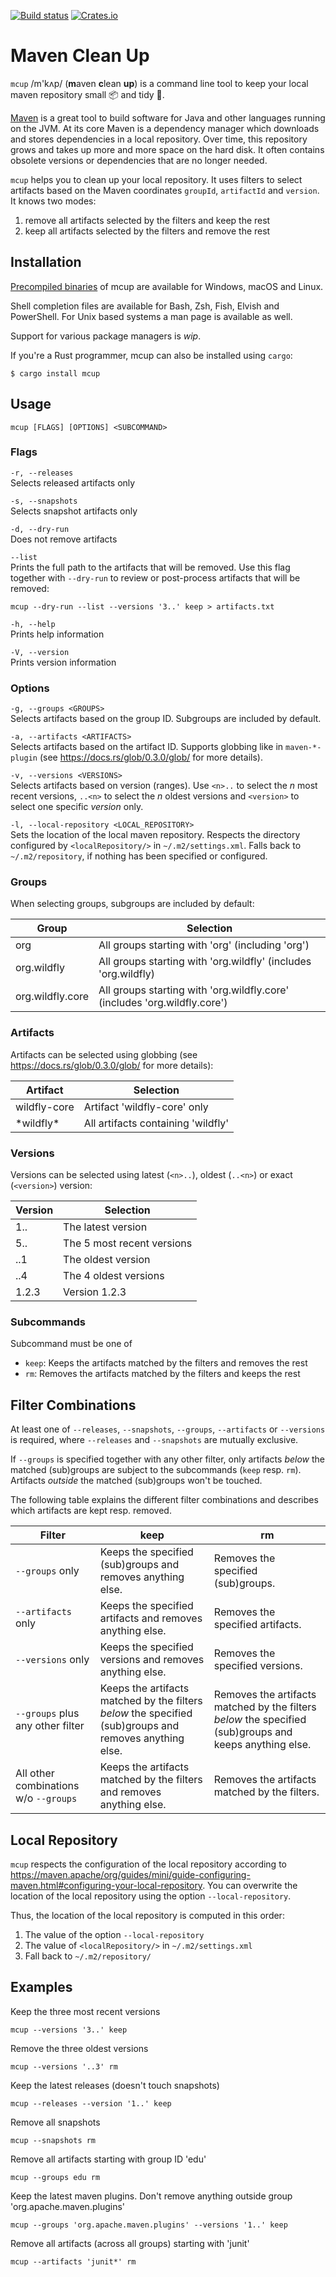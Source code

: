 [![Build status](https://github.com/BurntSushi/ripgrep/workflows/ci/badge.svg)](https://github.com/BurntSushi/ripgrep/actions)
[![Crates.io](https://img.shields.io/crates/v/mcup.svg)](https://crates.io/crates/mcup)
# Maven Clean Up

`mcup` /m'kʌp/ (**m**aven **c**lean **up**) is a command line tool to keep your local maven repository small 📦 and tidy 🧹.

[Maven](https://maven.apache.org/) is a great tool to build software for Java and other languages running on the JVM. At its core Maven is a dependency manager which downloads and stores dependencies in a local repository. Over time, this repository grows and takes up more and more space on the hard disk. It often contains obsolete versions or dependencies that are no longer needed.

`mcup` helps you to clean up your local repository. It uses filters to select artifacts based on the Maven 
coordinates `groupId`, `artifactId` and `version`. It knows two modes:

1. remove all artifacts selected by the filters and keep the rest
2. keep all artifacts selected by the filters and remove the rest

## Installation

[Precompiled binaries](https://github.com/hpehl/mcup/releases) of mcup are available for Windows,
macOS and Linux. 

Shell completion files are available for Bash, Zsh, Fish, Elvish and PowerShell. For Unix based systems a man page 
is available as well. 

Support for various package managers is _wip_.

If you're a Rust programmer, mcup can also be installed using `cargo`:

```
$ cargo install mcup
```

## Usage

```shell
mcup [FLAGS] [OPTIONS] <SUBCOMMAND>
```

### Flags

`-r, --releases`  
Selects released artifacts only

`-s, --snapshots`  
Selects snapshot artifacts only

`-d, --dry-run`  
Does not remove artifacts

`--list`  
Prints the full path to the artifacts that will be removed. Use this flag together with `--dry-run` to review or post-process artifacts that will be removed:

```shell
mcup --dry-run --list --versions '3..' keep > artifacts.txt
```

`-h, --help`  
Prints help information

`-V, --version`  
Prints version information

### Options

`-g, --groups <GROUPS>`  
Selects artifacts based on the group ID. Subgroups are included by default.

`-a, --artifacts <ARTIFACTS>`  
Selects artifacts based on the artifact ID. Supports globbing like in `maven-*-plugin` (see https://docs.rs/glob/0.3.0/glob/ for more details).

`-v, --versions <VERSIONS>`  
Selects artifacts based on version (ranges). Use `<n>..` to select the _n_ most recent versions, `..<n>` to select the _n_ oldest versions and `<version>` to select one specific _version_ only.

`-l, --local-repository <LOCAL_REPOSITORY>`  
Sets the location of the local maven repository. Respects the directory configured by `<localRepository/>` in `~/.m2/settings.xml`. Falls back to `~/.m2/repository`, if nothing has been specified or configured.

### Groups

When selecting groups, subgroups are included by default:

| Group | Selection |
|---|---|
| org | All groups starting with 'org' (including 'org') |
| org.wildfly | All groups starting with 'org.wildfly' (includes 'org.wildfly) |
| org.wildfly.core | All groups starting with 'org.wildfly.core' (includes 'org.wildfly.core') |

### Artifacts

Artifacts can be selected using globbing (see https://docs.rs/glob/0.3.0/glob/ for more details):

| Artifact | Selection |
|---|---|
| wildfly-core | Artifact 'wildfly-core' only |
| \*wildfly\* | All artifacts containing 'wildfly' |

### Versions

Versions can be selected using latest (`<n>..`), oldest (`..<n>`) or exact (`<version>`) version: 

| Version | Selection |
|---|---|
| 1.. | The latest version |
| 5.. | The 5 most recent versions |
| ..1 | The oldest version |
| ..4 | The 4 oldest versions |
| 1.2.3 | Version 1.2.3 |

### Subcommands

Subcommand must be one of

- `keep`:  Keeps the artifacts matched by the filters and removes the rest
- `rm`: Removes the artifacts matched by the filters and keeps the rest

## Filter Combinations

At least one of `--releases`, `--snapshots`, `--groups`, `--artifacts` or `--versions` is required, where `--releases` and `--snapshots` are mutually exclusive.

If `--groups` is specified together with any other filter, only artifacts *below* the matched (sub)groups are 
subject to the subcommands (`keep` resp. `rm`). Artifacts *outside* the matched (sub)groups won't be touched. 

The following table explains the different filter combinations and describes which artifacts are kept resp. removed.

| Filter | keep | rm |
|---|---|---|
| `--groups` only | Keeps the specified (sub)groups and removes anything else. | Removes the specified (sub)groups. |
| `--artifacts` only | Keeps the specified artifacts and removes anything else. | Removes the specified artifacts. |
| `--versions` only | Keeps the specified versions and removes anything else. | Removes the specified versions. |
| `--groups` plus any other filter | Keeps the artifacts matched by the filters *below* the specified (sub)groups and removes anything else. | Removes the artifacts matched by the filters *below* the specified (sub)groups and keeps anything else. |
| All other combinations w/o `--groups` | Keeps the artifacts matched by the filters and removes anything else. | Removes the artifacts matched by the filters. |

## Local Repository

`mcup` respects the configuration of the local repository according to https://maven.apache/org/guides/mini/guide-configuring-maven.html#configuring-your-local-repository. You can overwrite the location of the local repository using the option `--local-repository`. 

Thus, the location of the local repository is computed in this order:

1. The value of the option `--local-repository`
2. The value of `<localRepository/>` in `~/.m2/settings.xml`
3. Fall back to `~/.m2/repository/`

## Examples

Keep the three most recent versions 

```shell
mcup --versions '3..' keep
```

Remove the three oldest versions

```shell
mcup --versions '..3' rm
```

Keep the latest releases (doesn't touch snapshots)

```shell
mcup --releases --version '1..' keep
```

Remove all snapshots

```shell
mcup --snapshots rm
```

Remove all artifacts starting with group ID 'edu'

```shell
mcup --groups edu rm
```

Keep the latest maven plugins. Don't remove anything outside group 'org.apache.maven.plugins'

```shell
mcup --groups 'org.apache.maven.plugins' --versions '1..' keep
```

Remove all artifacts (across all groups) starting with 'junit'

```shell
mcup --artifacts 'junit*' rm
```

